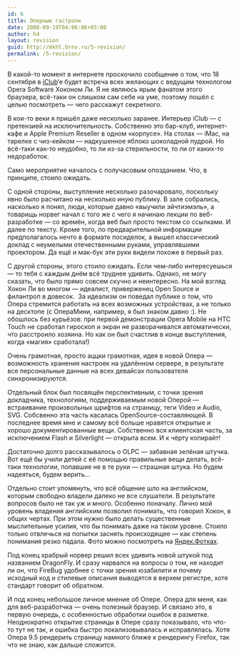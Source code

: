 ```yaml
---
id: 6
title: Оперные гастроли
date: 2008-09-19T04:06:06+03:00
author: h4
layout: revision
guid: http://mkhl.brnv.ru/5-revision/
permalink: /5-revision/
---
```

В какой-то момент в интернете проскочило сообщение о том, что 18 сентября в [iClub](http://www.iclub.su/proezd.html)&#8216;е будет встреча всех желающих с ведущим технологом Opera Software Хоконом Ли. Я не являюсь ярым фанатом этого браузера, всё-таки он слишком сам себе на уме, поэтому пошёл с целью посмотреть &#8212; чего расскажут секретного.

В кои-то веки я пришёл даже несколько заранее. Интерьер iClub &#8212; с претензией на исключительность. Собственно это бар-клуб, интернет-кафе и Apple Premium Reseller в одном «корпусе». На столах &#8212; iMac, на тарелке с чиз-кейком &#8212; надкушенное яблоко шоколадной пудрой. Но всё-таки как-то неудобно, то ли из-за стерильности, то ли от каких-то недоработок.

Само мероприятие началось с получасовым опозданием. Что, в принципе, стоило ожидать.

С одной стороны, выступление несколько разочаровало, поскольку явно было расчитано на несколько иную публику. В зале собрались, насколько я понял, люди, которые давно «выучили эйчтиэмэль», а товарищь норвег начал с того же с чего я начинаю лекции по веб-разработке &#8212; со времён, когда веб был просто текстом со ссылками. И далее по тексту. Кроме того, по предварительной информации предполагалось нечто в формате посиделок, а вышел классический доклад с неумелыми отечественными руками, управлявшими проектором. Да ещё и мак-бук эти руки видели похоже в первый раз.

С другой стороны, этого стоило ожидать. Если чем-либо интересуешься &#8212; то тебя с каждым днём всё труднее удивить. Однако, не могу сказать, что было прямо совсем скучно и неинтересно. На мой взгляд Хокон Ли во многом &#8212; идеалист, приверженец Open Source и филантроп в довесок.  За идеализм он поведал публике о том, что Опера стремится работать на всех возможных устройствах, а не только на десктопе (с ОпераМини, например, я был знаком давно :). Не обошлось без курьёзов: при первой демонстрации Opera Mobile на HTC Touch не сработал гироскоп и экран не разворачивался автоматически, что расстроило хозяина. Но как он был счастлив в конце выступления, когда «магия» сработала!)

Очень грамотная, просто аццки грамотная, идея в новой Опера &#8212; возможность хранения настроек на удалённом сервере, в результате все персональные данные на всех девайсах пользователя синхронизируются.

Отдельный блок был посвящён перспективным, с точки зрения докладчика, технологиям, поддерживаемым новой Оперой &#8212; встраивание произвольных шрифтов на страницу, теги Video и Audio, SVG. Собсвенно эта часть касалась OpenSource-составляющей. В последнее время мне и самому всё больше нравятся открытые и хорошо документированные вещи. Собственно вся клиентская часть, за исключением Flash и Silverlight &#8212; открыта всем. И к чёрту копирайт!

Достаточно долго рассказывалось о OLPC &#8212; забавная зелёная штучка. Вот ещё бы учили детей с её помощью правильные вещи делать, всё-таки технологии, попавшие не в те руки &#8212; страшная штука. Но будем надеяться, будем верить&#8230;

Отдельно стоит упомянуть, что всё общение шло на английском, которым свободно владели далеко не все слушатели. В результате вопросов было не так уж и много. Особенно поначалу. Лично мой уровень владения английским позволил понимать, что говорил Хокон, в общих чертах. При этом нужно было делать существенные мыслительные усилия, что бы понимать даже на таком уровне. Стоило только отвлечься на попытки заснять происходящее &#8212; как степень понимания резко падала. Фото можно посмотреть на [Яндек.Фотках](http://fotki.yandex.ru/users/h404/album/55267/).

Под конец храбрый норвер решил всех удивить новой штукой под названием DragonFly. И сразу нарвался на вопросы о том, не находит ли он, что FireBug удобнее с точки зрения юзабилити и почему исходный код и стилевые описания выводятся в верхем регистре, хотя стандарт говорит об обратном.

И под конец небольшое личное мнение об Опере. Опера для меня, как для веб-разработчка &#8212; очень полезный браузер. И связано это, в первую очередь, с особенностью обработки ошибок в разметке. Неоднократно открытие страницы в Опере сразу показывало, что что-то тут не так, и ошибка быстро локализовывалась и исправлялась. Хотя Опера 9.5 рендерить страницу намного ближе к рендерингу Firefox, так что не знаю, как дальше сложится.